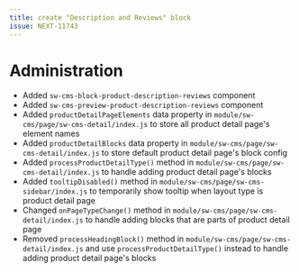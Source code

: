 ```yaml
---
title: create "Description and Reviews" block
issue: NEXT-11743
---
```

# Administration
*  Added `sw-cms-block-product-description-reviews` component
*  Added `sw-cms-preview-product-description-reviews` component
*  Added `productDetailPageElements` data property in `module/sw-cms/page/sw-cms-detail/index.js` to store all product detail page's element names
*  Added `productDetailBlocks` data property in `module/sw-cms/page/sw-cms-detail/index.js` to store default product detail page's block config
*  Added `processProductDetailType()` method in `module/sw-cms/page/sw-cms-detail/index.js` to handle adding product detail page's blocks
*  Added `tooltipDisabled()` method in `module/sw-cms/page/sw-cms-sidebar/index.js` to temporarily show tooltip when layout type is product detail page
*  Changed `onPageTypeChange()` method in `module/sw-cms/page/sw-cms-detail/index.js` to handle adding blocks that are parts of product detail page
*  Removed `processHeadingBlock()` method in `module/sw-cms/page/sw-cms-detail/index.js` and use `processProductDetailType()` instead to handle adding product detail page's blocks
